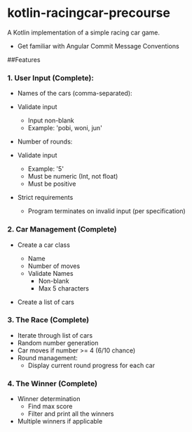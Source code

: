# kotlin-racingcar-precourse

A Kotlin implementation of a simple racing car game.

- Get familiar with Angular Commit Message Conventions

##Features

### 1. User Input (Complete):

- Names of the cars (comma-separated):
- Validate input
	- Input non-blank
	- Example: 'pobi, woni, jun'

- Number of rounds:
- Validate input
	- Example: '5'
	- Must be numeric (Int, not float)
	- Must be positive

- Strict requirements
	- Program terminates on invalid input (per specification)

### 2. Car Management (Complete)

- Create a car class 
	- Name
	- Number of moves
	- Validate Names
		- Non-blank
		- Max 5 characters

- Create a list of cars


### 3. The Race (Complete)

- Iterate through list of cars
- Random number generation
- Car moves if number >= 4 (6/10 chance)
- Round management:
	- Display current round progress for each car

### 4. The Winner (Complete)

- Winner determination
	- Find max score
	- Filter and print all the winners
- Multiple winners if applicable
	